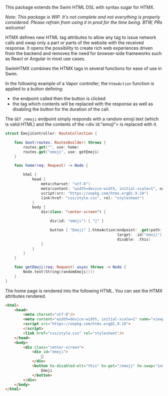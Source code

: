 This  package extends the Swim HTML DSL with syntax sugar for HTMX.

*Note: This package is WIP. It's not complete and not everything is properly considered. Please refrain from using it in prod for the time being. BTW, PRs welcome!*

HTMX defines new HTML tag attributes to allow any tag to issue network calls and swap only a part or parts of the website with the received response. It opens the possibility to create rich web experiences driven from the backend and removes the need for browser-side frameworks such as React or Angular in most use cases.

SwimHTMX combines the HTMX tags in several functions for ease of use in Swim.

In the following example of a Vapor controller, the `htmxAction` function is applied to a button defining:
- the endpoint called then the button is clicked
- the tag which contents will be replaced with the response
as well as disabling the button for the duration of the call.

The `GET /emoji` endpoint simply responds with a random emoji text (which is valid HTML) and the contents of the <div id:"emoji"> is replaced with it.

```Swift
struct EmojiController: RouteCollection {

    func boot(routes: RoutesBuilder) throws {
        routes.get("", use: home)
        routes.get("emoji", use: getEmoji)
    }

    func home(req: Request) -> Node {

        html {
            head {
                meta(charset: "utf-8")
                meta(content: "width=device-width, initial-scale=1", name: "viewport")
                script(src: "https://unpkg.com/htmx.org@1.9.10")
                link(href: "css/style.css", rel: "stylesheet")
            }
            body {
                div(class: "center-screen") {

                    div(id: "emoji") { "🙂" }

                    button { "Emoji" }.htmxAction(endpoint: .get(path: "/emoji"),
                                                  target: .id("emoji"),
                                                  disable: .this)
                }
            }
        }
    }

    func getEmoji(req: Request) async throws -> Node {
        Node.text(String(randomEmoji()))
    }
}
```

The home page is rendered into the following HTML. You can see the HTMX attributes rendered.

```HTML
<html>
	<head>
		<meta charset="utf-8"/>
		<meta content="width=device-width, initial-scale=1" name="viewport"/>
		<script src="https://unpkg.com/htmx.org@1.9.10">
		</script>
		<link href="css/style.css" rel="stylesheet"/>
	</head>
	<body>
		<div class="center-screen">
			<div id="emoji">
				🙂
			</div>
			<button hx-disabled-elt="this" hx-get="/emoji" hx-swap="innerHTML" hx-target="#emoji">
				Emoji
			</button>
		</div>
	</body>
</html>
```

